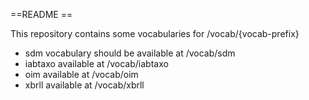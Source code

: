 ==README ==

This repository contains some vocabularies for /vocab/{vocab-prefix}

* sdm vocabulary should be available at /vocab/sdm
* iabtaxo available at /vocab/iabtaxo
* oim available at /vocab/oim
* xbrll available at /vocab/xbrll
